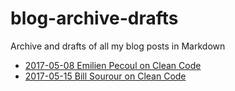 # blog-archive-drafts
Archive and drafts of all my blog posts in Markdown

* [2017-05-08 Emilien Pecoul on Clean Code](https://github.com/samuelpath/blog-archive-drafts/blob/master/2017-05-08%20Emilien%20Pecoul%20on%20Clean%20Code.md)
* [2017-05-15 Bill Sourour on Clean Code](https://github.com/samuelpath/blog-archive-drafts/blob/master/2017-05-15%20Bill%20Sourour%20on%20Clean%20Code.md)
